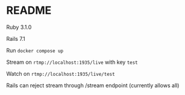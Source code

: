 # README

Ruby 3.1.0

Rails 7.1

Run `docker compose up`

Stream on `rtmp://localhost:1935/live` with key `test`

Watch on `rtmp://localhost:1935/live/test`

Rails can reject stream through /stream endpoint (currently allows all)